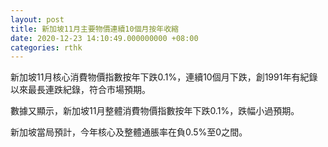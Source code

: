 ```yaml
---
layout: post
title: 新加坡11月主要物價連續10個月按年收縮
date: 2020-12-23 14:10:49.000000000 +08:00
categories: rthk
---
```


新加坡11月核心消費物價指數按年下跌0.1%，連續10個月下跌，創1991年有紀錄以來最長連跌紀錄，符合市場預期。

數據又顯示，新加坡11月整體消費物價指數按年下跌0.1%，跌幅小過預期。

新加坡當局預計，今年核心及整體通脹率在負0.5%至0之間。
